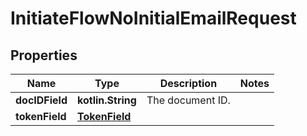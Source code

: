 
# InitiateFlowNoInitialEmailRequest

## Properties
Name | Type | Description | Notes
------------ | ------------- | ------------- | -------------
**docIDField** | **kotlin.String** | The document ID. | 
**tokenField** | [**TokenField**](TokenField.md) |  | 




